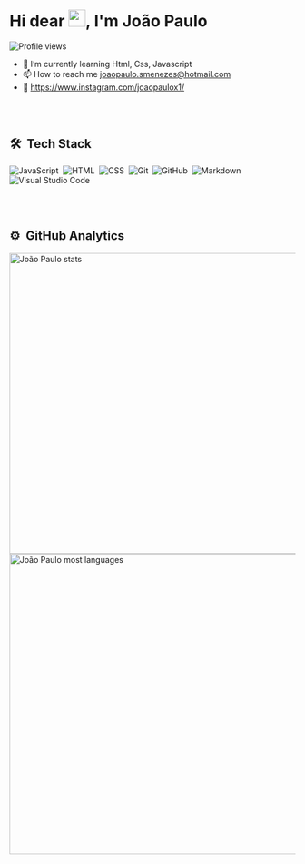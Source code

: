 <h1 align="left">Hi dear <img src="https://raw.githubusercontent.com/kaueMarques/kaueMarques/master/hi.gif" width="30px">, I'm João Paulo</h1>
<p align="left"> <img src="https://komarev.com/ghpvc/?username=jpsmenezes&color=blue" alt="Profile views" /> </p>

- 🌱 I’m currently learning Html, Css, Javascript
- 📫 How to reach me joaopaulo.smenezes@hotmail.com
- 📸 https://www.instagram.com/joaopaulox1/

<br><br>

## 🛠 &nbsp;Tech Stack

![JavaScript](https://img.shields.io/badge/-JavaScript-05122A?style=flat&logo=javascript)&nbsp;
![HTML](https://img.shields.io/badge/-HTML-05122A?style=flat&logo=HTML5)&nbsp;
![CSS](https://img.shields.io/badge/-CSS-05122A?style=flat&logo=CSS3&logoColor=1572B6)&nbsp;
![Git](https://img.shields.io/badge/-Git-05122A?style=flat&logo=git)&nbsp;
![GitHub](https://img.shields.io/badge/-GitHub-05122A?style=flat&logo=github)&nbsp;
![Markdown](https://img.shields.io/badge/-Markdown-05122A?style=flat&logo=markdown)&nbsp;
![Visual Studio Code](https://img.shields.io/badge/-Visual%20Studio%20Code-05122A?style=flat&logo=visual-studio-code&logoColor=007ACC)&nbsp;

<br><br>

## ⚙️ &nbsp;GitHub Analytics

<p align="left">
<img width="530em" src="https://github-readme-stats.vercel.app/api?username=jpsmenezes&show_icons=true&theme=vision-friendly-dark" alt="João Paulo stats"/>
<img width="530em" src="https://github-readme-stats.vercel.app/api/top-langs/?username=jpsmenezes&layout=compact&theme=vision-friendly-dark" alt="João Paulo most languages"/>
</p>

<br><br>



